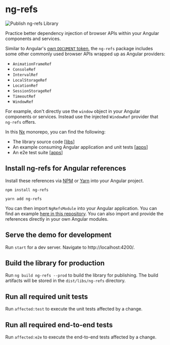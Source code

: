 # ng-refs

![Publish ng-refs Library](https://github.com/METACEO/ng-refs/workflows/Publish%20ng-refs%20Library/badge.svg?branch=master)

Practice better dependency injection of browser APIs within your Angular components and services.

Similar to Angular's [own `DOCUMENT` token](https://angular.io/api/common/DOCUMENT), the `ng-refs` package includes some other commonly used browser APIs wrapped up as Angular providers:

- `AnimationFrameRef`
- `ConsoleRef`
- `IntervalRef`
- `LocalStorageRef`
- `LocationRef`
- `SessionStorageRef`
- `TimeoutRef`
- `WindowRef`

For example, don't directly use the `window` object in your Angular components or services. Instead use the injected `WindowRef` provider that `ng-refs` offers.

In this [Nx](https://nx.dev) monorepo, you can find the following:

- The library source code [[libs](./libs/ng-refs)]
- An example consuming Angular application and unit tests [[apps](./apps/ng-refs-demo)]
- An e2e test suite [[apps](./apps/ng-refs-demo-e2e)]

## Install ng-refs for Angular references

Install these references via [NPM](https://www.npmjs.com/package/ng-refs) or [Yarn](https://yarnpkg.com/package/ng-refs) into your Angular project.

```
npm install ng-refs
```
```
yarn add ng-refs
```

You can then import `NgRefsModule` into your Angular application. You can find an example [here in this repository](./apps/ng-refs-demo/src/app/app.module.ts). You can also import and provide the references directly in your own Angular modules.

## Serve the demo for development

Run `start` for a dev server. Navigate to http://localhost:4200/.

## Build the library for production

Run `ng build ng-refs --prod` to build the library for publishing. The build artifacts will be stored in the `dist/libs/ng-refs` directory.

## Run all required unit tests

Run `affected:test` to execute the unit tests affected by a change.

## Run all required end-to-end tests

Run `affected:e2e` to execute the end-to-end tests affected by a change.
